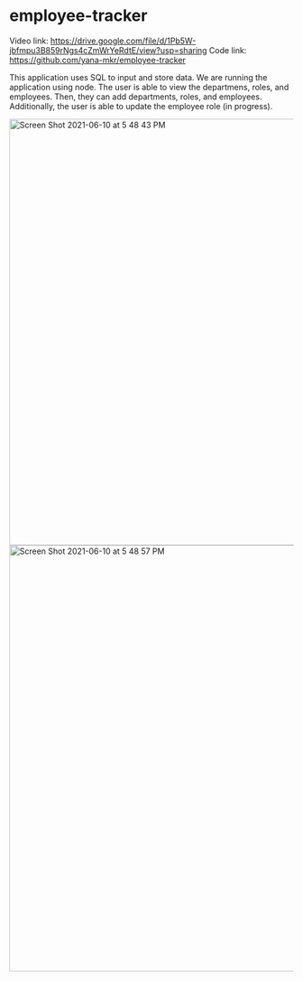 # employee-tracker

Video link: https://drive.google.com/file/d/1Pb5W-jbfmpu3B859rNgs4cZmWrYeRdtE/view?usp=sharing
Code link: https://github.com/yana-mkr/employee-tracker

This application uses SQL to input and store data. We are running the application using node.
The user is able to view the departmens, roles, and employees. Then, they can add departments, roles, and employees.
Additionally, the user is able to update the employee role (in progress).

<img width="755" alt="Screen Shot 2021-06-10 at 5 48 43 PM" src="https://user-images.githubusercontent.com/77705260/121610840-2727ab80-ca14-11eb-816c-c207864ea17f.png">
<img width="755" alt="Screen Shot 2021-06-10 at 5 48 57 PM" src="https://user-images.githubusercontent.com/77705260/121610846-298a0580-ca14-11eb-8c42-8ae890a12a8b.png">
